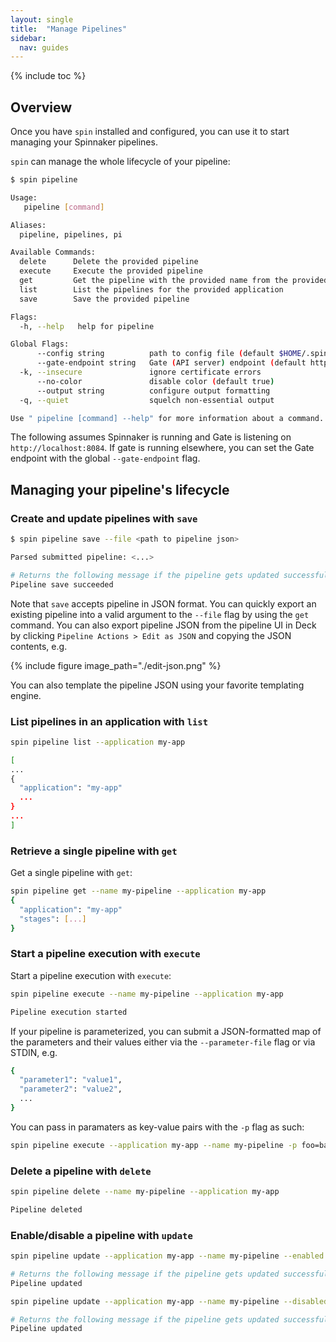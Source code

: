 ```yaml
---
layout: single
title:  "Manage Pipelines"
sidebar:
  nav: guides
---
```


{% include toc %}

## Overview

Once you have `spin` installed and configured, you can use it to start
managing your Spinnaker pipelines.

`spin` can manage the whole lifecycle of your pipeline:

```bash
$ spin pipeline

Usage:
   pipeline [command]

Aliases:
  pipeline, pipelines, pi

Available Commands:
  delete      Delete the provided pipeline
  execute     Execute the provided pipeline
  get         Get the pipeline with the provided name from the provided application
  list        List the pipelines for the provided application
  save        Save the provided pipeline

Flags:
  -h, --help   help for pipeline

Global Flags:
      --config string          path to config file (default $HOME/.spin/config)
      --gate-endpoint string   Gate (API server) endpoint (default http://localhost:8084)
  -k, --insecure               ignore certificate errors
      --no-color               disable color (default true)
      --output string          configure output formatting
  -q, --quiet                  squelch non-essential output

Use " pipeline [command] --help" for more information about a command.
```

The following assumes Spinnaker is running and Gate is
listening on `http://localhost:8084`. If gate is running elsewhere,
you can set the Gate endpoint with the global `--gate-endpoint` flag.

## Managing your pipeline's lifecycle

### Create and update pipelines with `save`

```bash
$ spin pipeline save --file <path to pipeline json>

Parsed submitted pipeline: <...>

# Returns the following message if the pipeline gets updated successfully.
Pipeline save succeeded
```

Note that `save` accepts pipeline in JSON format. You can quickly export an
existing pipeline into a valid argument to the `--file` flag by using the `get` command.
You can also export pipeline JSON from the pipeline UI in Deck by clicking
`Pipeline Actions > Edit as JSON` and copying the JSON contents, e.g.

{% include figure
   image_path="./edit-json.png"
%}

You can also template the pipeline JSON using your favorite templating engine.

### List pipelines in an application with `list`

```bash
spin pipeline list --application my-app

[
...
{
  "application": "my-app"
  ...
}
...
]

```

### Retrieve a single pipeline with `get`

Get a single pipeline with `get`:

```bash
spin pipeline get --name my-pipeline --application my-app
{
  "application": "my-app"
  "stages": [...]
}
```

### Start a pipeline execution with `execute`

Start a pipeline execution with `execute`:

```bash
spin pipeline execute --name my-pipeline --application my-app

Pipeline execution started
```
If your pipeline is parameterized, you can submit a JSON-formatted
map of the parameters and their values either via the `--parameter-file`
flag or via STDIN, e.g.

```bash
{
  "parameter1": "value1",
  "parameter2": "value2",
  ...
}
```

You can pass in paramaters as key-value pairs with the `-p` flag as such:

```bash
spin pipeline execute --application my-app --name my-pipeline -p foo=bar,baz=qux
```

### Delete a pipeline with `delete`

```bash
spin pipeline delete --name my-pipeline --application my-app

Pipeline deleted
```

### Enable/disable a pipeline with `update`

```bash
spin pipeline update --application my-app --name my-pipeline --enabled

# Returns the following message if the pipeline gets updated successfully.
Pipeline updated
```

```bash
spin pipeline update --application my-app --name my-pipeline --disabled

# Returns the following message if the pipeline gets updated successfully.
Pipeline updated
```
